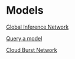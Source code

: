 # Models

[Global Inference Network](Models%20112a77bf59b48060bb2aee2560cdc6b9/Global%20Inference%20Network%20112a77bf59b480c1b66be7d855721193.md)

[Query a model](Models%20112a77bf59b48060bb2aee2560cdc6b9/Query%20a%20model%20112a77bf59b480f887c3df5d687490b9.md)

[Cloud Burst Network](Models%20112a77bf59b48060bb2aee2560cdc6b9/Cloud%20Burst%20Network%20112a77bf59b4808b904eccd64c80f527.md)